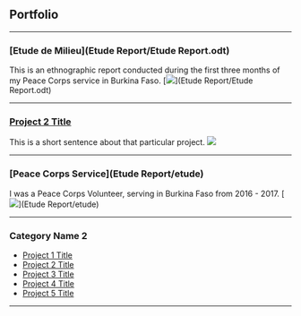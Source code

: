 ## Portfolio

---
### [Etude de Milieu](Etude Report/Etude Report.odt)
This is an ethnographic report conducted during the first three months of my Peace Corps service in Burkina Faso.
[<img src="images/SAM_1595.jpg"/>](Etude Report/Etude Report.odt)

---
### [Project 2 Title](/project_probation/index)
This is a short sentence about that particular project.
[<img src="project_probation/LOI_Transit_Isos.png?raw=true"/>](/project_probation/index)

---
### [Peace Corps Service](Etude Report/etude)
I was a Peace Corps Volunteer, serving in Burkina Faso from 2016 - 2017.
[<img src="images/SAM_1595.jpg"/>](Etude Report/etude)

---

### Category Name 2

- [Project 1 Title](http://example.com/)
- [Project 2 Title](http://example.com/)
- [Project 3 Title](http://example.com/)
- [Project 4 Title](http://example.com/)
- [Project 5 Title](http://example.com/)

---

